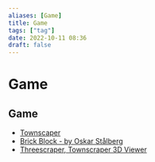 ```yaml
---
aliases: [Game]
title: Game
tags: ["tag"]
date: 2022-10-11 08:36
draft: false
---
```


# Game

## Game

- [Townscaper](https://oskarstalberg.com/Townscaper/)
- [Brick Block - by Oskar Stålberg](https://oskarstalberg.com/game/house/index.html)
- [Threescraper, Townscraper 3D Viewer](https://meliharvey.github.io/threescaper/)
